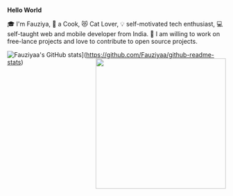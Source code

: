 **Hello World**
      
   :mortar_board: I'm Fauziya,
   :poultry_leg: a Cook, :heart_eyes_cat: Cat Lover, :bulb: self-motivated tech enthusiast, :computer: self-taught web and mobile developer from India.
 :sparkling_heart: I am willing to work on free-lance projects and love to contribute to open source projects.
                  

![Fauziyaa's GitHub stats](https://github-readme-stats.vercel.app/api?username=Fauziyaa&show_icons=true&theme=radical)](https://github.com/Fauziyaa/github-readme-stats)
<img src = "https://user-images.githubusercontent.com/26667514/109768607-20bcb300-7c1f-11eb-92d5-d85b34b47afc.gif" widht = "100" height = "300" align = "right">
    

